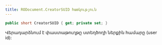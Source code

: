 ```yaml
---
title: RODocument.CreatorSUID հատկություն
---
```


```c#
public short CreatorSUID { get; private set; }
```

Վերադարձնում է փաստաթուղթը ստեղծողի ներքին համարը (user id):
